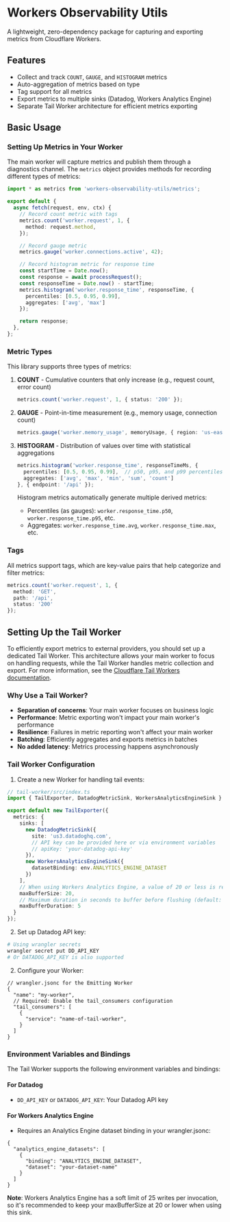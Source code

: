 # Workers Observability Utils

A lightweight, zero-dependency package for capturing and exporting metrics from Cloudflare Workers.

## Features

- Collect and track `COUNT`, `GAUGE`, and `HISTOGRAM` metrics
- Auto-aggregation of metrics based on type
- Tag support for all metrics
- Export metrics to multiple sinks (Datadog, Workers Analytics Engine)
- Separate Tail Worker architecture for efficient metrics exporting

## Basic Usage

### Setting Up Metrics in Your Worker

The main worker will capture metrics and publish them through a diagnostics channel. The `metrics` object provides methods for recording different types of metrics:

```typescript
import * as metrics from 'workers-observability-utils/metrics';

export default {
  async fetch(request, env, ctx) {
    // Record count metric with tags
    metrics.count('worker.request', 1, {
      method: request.method,
    });

    // Record gauge metric
    metrics.gauge('worker.connections.active', 42);

    // Record histogram metric for response time
    const startTime = Date.now();
    const response = await processRequest();
    const responseTime = Date.now() - startTime;
    metrics.histogram('worker.response_time', responseTime, {
      percentiles: [0.5, 0.95, 0.99],
      aggregates: ['avg', 'max']
    });

    return response;
  },
};
```

### Metric Types

This library supports three types of metrics:

1. **COUNT** - Cumulative counters that only increase (e.g., request count, error count)
   ```typescript
   metrics.count('worker.request', 1, { status: '200' });
   ```

2. **GAUGE** - Point-in-time measurement (e.g., memory usage, connection count)
   ```typescript
   metrics.gauge('worker.memory_usage', memoryUsage, { region: 'us-east' });
   ```

3. **HISTOGRAM** - Distribution of values over time with statistical aggregations
   ```typescript
   metrics.histogram('worker.response_time', responseTimeMs, {
     percentiles: [0.5, 0.95, 0.99],  // p50, p95, and p99 percentiles
     aggregates: ['avg', 'max', 'min', 'sum', 'count']
   }, { endpoint: '/api' });
   ```

   Histogram metrics automatically generate multiple derived metrics:
   - Percentiles (as gauges): `worker.response_time.p50`, `worker.response_time.p95`, etc.
   - Aggregates: `worker.response_time.avg`, `worker.response_time.max`, etc.

### Tags

All metrics support tags, which are key-value pairs that help categorize and filter metrics:

```typescript
metrics.count('worker.request', 1, {
  method: 'GET',
  path: '/api',
  status: '200'
});
```

## Setting Up the Tail Worker

To efficiently export metrics to external providers, you should set up a dedicated Tail Worker. This architecture allows your main worker to focus on handling requests, while the Tail Worker handles metric collection and export. For more information, see the [Cloudflare Tail Workers documentation](https://developers.cloudflare.com/workers/observability/logs/tail-workers/).

### Why Use a Tail Worker?

- **Separation of concerns**: Your main worker focuses on business logic
- **Performance**: Metric exporting won't impact your main worker's performance
- **Resilience**: Failures in metric reporting won't affect your main worker
- **Batching**: Efficiently aggregates and exports metrics in batches
- **No added latency**: Metrics processing happens asynchronously

### Tail Worker Configuration

1. Create a new Worker for handling tail events:

```typescript
// tail-worker/src/index.ts
import { TailExporter, DatadogMetricSink, WorkersAnalyticsEngineSink } from 'workers-observability-utils/tail';

export default new TailExporter({
  metrics: {
    sinks: [
      new DatadogMetricSink({
        site: 'us3.datadoghq.com',
        // API key can be provided here or via environment variables
        // apiKey: 'your-datadog-api-key'
      }),
      new WorkersAnalyticsEngineSink({
        datasetBinding: env.ANALYTICS_ENGINE_DATASET
      })
    ],
    // When using Workers Analytics Engine, a value of 20 or less is recommended due to soft limits
    maxBufferSize: 20,
    // Maximum duration in seconds to buffer before flushing (default: 5, max: 30)
    maxBufferDuration: 5
  }
});
```

2. Set up Datadog API key:

```bash
# Using wrangler secrets
wrangler secret put DD_API_KEY
# Or DATADOG_API_KEY is also supported
```

2. Configure your Worker:

```jsonc
// wrangler.jsonc for the Emitting Worker
{
  "name": "my-worker",
  // Required: Enable the tail_consumers configuration
  "tail_consumers": [
    {
      "service": "name-of-tail-worker",
    }
  ]
}
```

### Environment Variables and Bindings

The Tail Worker supports the following environment variables and bindings:

#### For Datadog
- `DD_API_KEY` or `DATADOG_API_KEY`: Your Datadog API key

#### For Workers Analytics Engine
- Requires an Analytics Engine dataset binding in your wrangler.jsonc:
```jsonc
{
  "analytics_engine_datasets": [
    {
      "binding": "ANALYTICS_ENGINE_DATASET",
      "dataset": "your-dataset-name"
    }
  ]
}
```

**Note**: Workers Analytics Engine has a soft limit of 25 writes per invocation, so it's recommended to keep your maxBufferSize at 20 or lower when using this sink.
